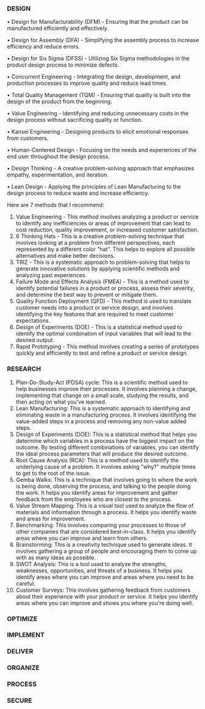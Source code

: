 ### DESIGN

• Design for Manufacturability (DFM) - Ensuring that the product can be manufactured efficiently and effectively.

• Design for Assembly (DFA) - Simplifying the assembly process to increase efficiency and reduce errors.

• Design for Six Sigma (DFSS) - Utilizing Six Sigma methodologies in the product design process to minimize defects.

• Concurrent Engineering - Integrating the design, development, and production processes to improve quality and reduce lead times.

• Total Quality Management (TQM) - Ensuring that quality is built into the design of the product from the beginning.

• Value Engineering - Identifying and reducing unnecessary costs in the design process without sacrificing quality or function.

• Kansei Engineering - Designing products to elicit emotional responses from customers.

• Human-Centered Design - Focusing on the needs and experiences of the end user throughout the design process.

• Design Thinking - A creative problem-solving approach that emphasizes empathy, experimentation, and iteration.

• Lean Design - Applying the principles of Lean Manufacturing to the design process to reduce waste and increase efficiency.

Here are 7 methods that I recommend:
1. Value Engineering - This method involves analyzing a product or service to identify any inefficiencies or areas of improvement that can lead to cost reduction, quality improvement, or increased customer satisfaction.
2. 6 Thinking Hats - This is a creative problem-solving technique that involves looking at a problem from different perspectives, each represented by a different color "hat". This helps to explore all possible alternatives and make better decisions.
3. TRIZ - This is a systematic approach to problem-solving that helps to generate innovative solutions by applying scientific methods and analyzing past experiences.
4. Failure Mode and Effects Analysis (FMEA) - This is a method used to identify potential failures in a product or process, assess their severity, and determine the best way to prevent or mitigate them.
5. Quality Function Deployment (QFD) - This method is used to translate customer needs into a product or service design, and involves identifying the key features that are required to meet customer expectations.
6. Design of Experiments (DOE) - This is a statistical method used to identify the optimal combination of input variables that will lead to the desired output.
7. Rapid Prototyping - This method involves creating a series of prototypes quickly and efficiently to test and refine a product or service design.

### RESEARCH

1. Plan-Do-Study-Act (PDSA) cycle: This is a scientific method used to help businesses improve their processes. It involves planning a change, implementing that change on a small scale, studying the results, and then acting on what you've learned.
2. Lean Manufacturing: This is a systematic approach to identifying and eliminating waste in a manufacturing process. It involves identifying the value-added steps in a process and removing any non-value added steps.
3. Design of Experiments (DOE): This is a statistical method that helps you determine which variables in a process have the biggest impact on the outcome. By testing different combinations of variables, you can identify the ideal process parameters that will produce the desired outcome.
4. Root Cause Analysis (RCA): This is a method used to identify the underlying cause of a problem. It involves asking "why?" multiple times to get to the root of the issue.
5. Gemba Walks: This is a technique that involves going to where the work is being done, observing the process, and talking to the people doing the work. It helps you identify areas for improvement and gather feedback from the employees who are closest to the process.
6. Value Stream Mapping: This is a visual tool used to analyze the flow of materials and information through a process. It helps you identify waste and areas for improvement.
7. Benchmarking: This involves comparing your processes to those of other companies that are considered best-in-class. It helps you identify areas where you can improve and learn from others.
8. Brainstorming: This is a creativity technique used to generate ideas. It involves gathering a group of people and encouraging them to come up with as many ideas as possible.
9. SWOT Analysis: This is a tool used to analyze the strengths, weaknesses, opportunities, and threats of a business. It helps you identify areas where you can improve and areas where you need to be careful.
10. Customer Surveys: This involves gathering feedback from customers about their experience with your product or service. It helps you identify areas where you can improve and shows you where you're doing well.

### OPTIMIZE

### IMPLEMENT

### DELIVER

### ORGANIZE

### PROCESS

### SECURE
